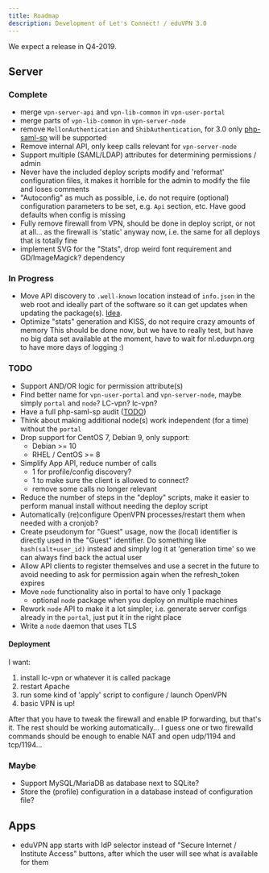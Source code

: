 ```yaml
---
title: Roadmap
description: Development of Let's Connect! / eduVPN 3.0
---
```


We expect a release in Q4-2019.

## Server

### Complete

- merge `vpn-server-api` and `vpn-lib-common` in `vpn-user-portal`
- merge parts of `vpn-lib-common` in `vpn-server-node`
- remove `MellonAuthentication` and `ShibAuthentication`, for 3.0 only 
  [php-saml-sp](https://git.tuxed.net/fkooman/php-saml-sp/) will be supported
- Remove internal API, only keep calls relevant for `vpn-server-node`
- Support multiple (SAML/LDAP) attributes for determining permissions / admin
- Never have the included deploy scripts modify and 'reformat' configuration 
  files, it makes it horrible for the admin to modify the file and loses 
  comments
- "Autoconfig" as much as possible, i.e. do not require (optional) 
  configuration parameters to be set, e.g. `Api` section, etc. Have good 
  defaults when config is missing
- Fully remove firewall from VPN, should be done in deploy script, or not at 
  all... as the firewall is 'static' anyway now, i.e. the same for all deploys
  that is totally fine
- implement SVG for the "Stats", drop weird font requirement and 
  GD/ImageMagick? dependency

### In Progress

- Move API discovery to `.well-known` location instead of `info.json` in the 
  web root and ideally part of the software so it can get updates when updating
  the package(s). 
  [Idea](https://gist.github.com/fkooman/b41271a791be83cb4e9f56b82b4bfb42).
- Optimize "stats" generation and KISS, do not require crazy amounts of memory
  This should be done now, but we have to really test, but have no big data 
  set available at the moment, have to wait for nl.eduvpn.org to have more 
  days of logging :)

### TODO

- Support AND/OR logic for permission attribute(s)
- Find better name for `vpn-user-portal` and `vpn-server-node`, maybe simply
  `portal` and `node`? LC-vpn? lc-vpn? 
- Have a full php-saml-sp audit ([TODO](https://github.com/fkooman/php-saml-sp/blob/master/TODO.md))
- Think about making additional node(s) work independent (for a time) without
  the `portal`
- Drop support for CentOS 7, Debian 9, only support:
  - Debian >= 10 
  - RHEL / CentOS >= 8
- Simplify App API, reduce number of calls
  - 1 for profile/config discovery?
  - 1 to make sure the client is allowed to connect?
  - remove some calls no longer relevant
- Reduce the number of steps in the "deploy" scripts, make it easier to perform
  manual install without needing the deploy script
- Automatically (re)configure OpenVPN processes/restart them when needed with
  a cronjob?
- Create pseudonym for "Guest" usage, now the (local) identifier is directly 
  used in the "Guest" identifier. Do something like `hash(salt+user_id)` 
  instead and simply log it at 'generation time' so we can always find back the
  actual user
- Allow API clients to register themselves and use a secret in the future to
  avoid needing to ask for permission again when the refresh_token expires
- Move `node` functionality also in portal to have only 1 package
  - optional `node` package when you deploy on multiple machines
- Rework `node` API to make it a lot simpler, i.e. generate server configs
  already in the `portal`, just put it in the right place
- Write a `node` daemon that uses TLS

#### Deployment

I want:

1. install lc-vpn or whatever it is called package
2. restart Apache
3. run some kind of 'apply' script to configure / launch OpenVPN
4. basic VPN is up!

After that you have to tweak the firewall and enable IP forwarding, but that's
it. The rest should be working automatically... I guess one or two firewalld
commands should be enough to enable NAT and open udp/1194 and tcp/1194...

### Maybe

- Support MySQL/MariaDB as database next to SQLite?
- Store the (profile) configuration in a database instead of configuration 
  file?

## Apps

- eduVPN app starts with IdP selector instead of "Secure Internet / 
  Institute Access" buttons, after which the user will see what is available
  for them
